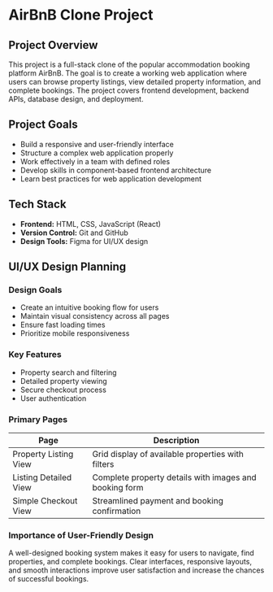 # AirBnB Clone Project

## Project Overview
This project is a full-stack clone of the popular accommodation booking platform AirBnB. The goal is to create a working web application where users can browse property listings, view detailed property information, and complete bookings. The project covers frontend development, backend APIs, database design, and deployment.

## Project Goals
- Build a responsive and user-friendly interface
- Structure a complex web application properly
- Work effectively in a team with defined roles
- Develop skills in component-based frontend architecture
- Learn best practices for web application development

## Tech Stack
- **Frontend:** HTML, CSS, JavaScript (React)
- **Version Control:** Git and GitHub
- **Design Tools:** Figma for UI/UX design


## UI/UX Design Planning

### Design Goals
- Create an intuitive booking flow for users
- Maintain visual consistency across all pages
- Ensure fast loading times
- Prioritize mobile responsiveness

### Key Features
- Property search and filtering
- Detailed property viewing
- Secure checkout process
- User authentication

### Primary Pages

| Page | Description |
|------|-------------|
| Property Listing View | Grid display of available properties with filters |
| Listing Detailed View | Complete property details with images and booking form |
| Simple Checkout View | Streamlined payment and booking confirmation |

### Importance of User-Friendly Design
A well-designed booking system makes it easy for users to navigate, find properties, and complete bookings. Clear interfaces, responsive layouts, and smooth interactions improve user satisfaction and increase the chances of successful bookings.
